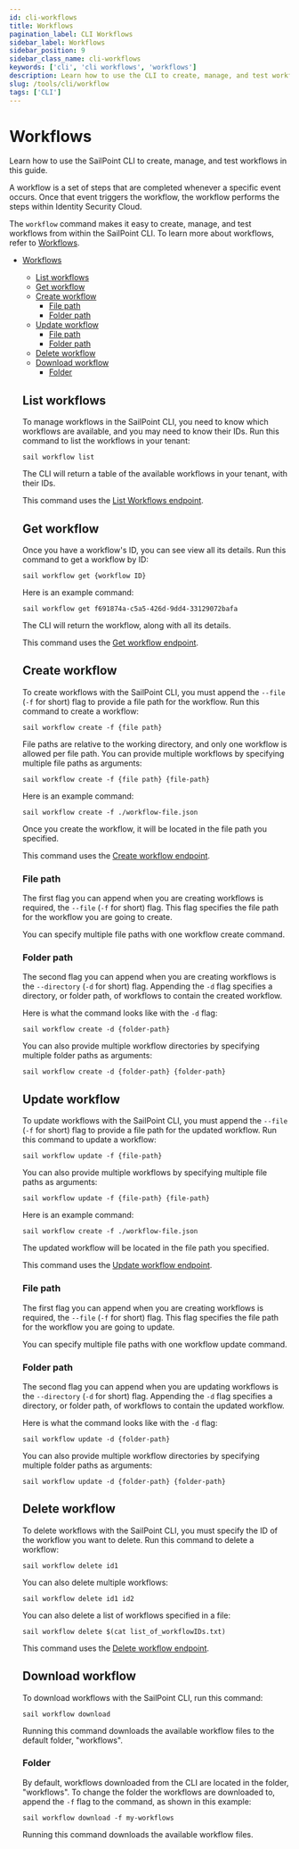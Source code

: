 ```yaml
---
id: cli-workflows
title: Workflows
pagination_label: CLI Workflows
sidebar_label: Workflows
sidebar_position: 9
sidebar_class_name: cli-workflows
keywords: ['cli', 'cli workflows', 'workflows']
description: Learn how to use the CLI to create, manage, and test workflows in this guide.
slug: /tools/cli/workflow
tags: ['CLI']
---
```


# Workflows

Learn how to use the SailPoint CLI to create, manage, and test workflows in this guide.

A workflow is a set of steps that are completed whenever a specific event occurs. Once that event triggers the workflow, the workflow performs the steps within Identity Security Cloud.

The `workflow` command makes it easy to create, manage, and test workflows from within the SailPoint CLI. To learn more about workflows, refer to [Workflows](https://documentation.sailpoint.com/saas/help/workflows/workflow-basics.html?h=workflow).

- [Workflows](#workflows)

  - [List workflows](#list-workflows)
  - [Get workflow](#get-workflow)
  - [Create workflow](#create-workflow)
    - [File path](#file-path)
    - [Folder path](#folder-path)
  - [Update workflow](#update-workflow)
    - [File path](#file-path-1)
    - [Folder path](#folder-path-1)
  - [Delete workflow](#delete-workflow)
  - [Download workflow](#download-workflow)
    - [Folder](#folder)

  ## List workflows

  To manage workflows in the SailPoint CLI, you need to know which workflows are available, and you may need to know their IDs. Run this command to list the workflows in your tenant:

  ```shell
  sail workflow list
  ```

  The CLI will return a table of the available workflows in your tenant, with their IDs.

  This command uses the [List Workflows endpoint](https://developer.sailpoint.com/docs/api/beta/list-workflows).

  ## Get workflow

  Once you have a workflow's ID, you can see view all its details. Run this command to get a workflow by ID:

  ```shell
  sail workflow get {workflow ID}
  ```

  Here is an example command:

  ```shell
  sail workflow get f691874a-c5a5-426d-9dd4-33129072bafa
  ```

  The CLI will return the workflow, along with all its details.

  This command uses the [Get workflow endpoint](https://developer.sailpoint.com/docs/api/beta/get-workflow).

  ## Create workflow

  To create workflows with the SailPoint CLI, you must append the `--file` (`-f` for short) flag to provide a file path for the workflow. Run this command to create a workflow:

  ```shell
  sail workflow create -f {file path}
  ```

  File paths are relative to the working directory, and only one workflow is allowed per file path. You can provide multiple workflows by specifying multiple file paths as arguments:

  ```shell
  sail workflow create -f {file path} {file-path}
  ```

  Here is an example command:

  ```shell
  sail workflow create -f ./workflow-file.json
  ```

  Once you create the workflow, it will be located in the file path you specified.

  This command uses the [Create workflow endpoint](https://developer.sailpoint.com/docs/api/beta/create-workflow).

  ### File path

  The first flag you can append when you are creating workflows is required, the `--file` (`-f` for short) flag. This flag specifies the file path for the workflow you are going to create.

  You can specify multiple file paths with one workflow create command.

  ### Folder path

  The second flag you can append when you are creating workflows is the `--directory` (`-d` for short) flag. Appending the `-d` flag specifies a directory, or folder path, of workflows to contain the created workflow.

  Here is what the command looks like with the `-d` flag:

  ```shell
  sail workflow create -d {folder-path}
  ```

  You can also provide multiple workflow directories by specifying multiple folder paths as arguments:

  ```shell
  sail workflow create -d {folder-path} {folder-path}
  ```

  ## Update workflow

  To update workflows with the SailPoint CLI, you must append the `--file` (`-f` for short) flag to provide a file path for the updated workflow. Run this command to update a workflow:

  ```shell
  sail workflow update -f {file-path}
  ```

  You can also provide multiple workflows by specifying multiple file paths as arguments:

  ```shell
  sail workflow update -f {file-path} {file-path}
  ```

  Here is an example command:

  ```shell
  sail workflow create -f ./workflow-file.json
  ```

  The updated workflow will be located in the file path you specified.

  This command uses the [Update workflow endpoint](https://developer.sailpoint.com/docs/api/beta/update-workflow).

  ### File path

  The first flag you can append when you are creating workflows is required, the `--file` (`-f` for short) flag. This flag specifies the file path for the workflow you are going to update.

  You can specify multiple file paths with one workflow update command.

  ### Folder path

  The second flag you can append when you are updating workflows is the `--directory` (`-d` for short) flag. Appending the `-d` flag specifies a directory, or folder path, of workflows to contain the updated workflow.

  Here is what the command looks like with the `-d` flag:

  ```shell
  sail workflow update -d {folder-path}
  ```

  You can also provide multiple workflow directories by specifying multiple folder paths as arguments:

  ```shell
  sail workflow update -d {folder-path} {folder-path}
  ```

  ## Delete workflow

  To delete workflows with the SailPoint CLI, you must specify the ID of the workflow you want to delete. Run this command to delete a workflow:

  ```shell
  sail workflow delete id1
  ```

  You can also delete multiple workflows:

  ```shell
  sail workflow delete id1 id2
  ```

  You can also delete a list of workflows specified in a file:

  ```shell
  sail workflow delete $(cat list_of_workflowIDs.txt)
  ```

  This command uses the [Delete workflow endpoint](https://developer.sailpoint.com/docs/api/beta/delete-workflow).

  ## Download workflow

  To download workflows with the SailPoint CLI, run this command:

  ```shell
  sail workflow download
  ```

  Running this command downloads the available workflow files to the default folder, "workflows".

  ### Folder

  By default, workflows downloaded from the CLI are located in the folder, "workflows". To change the folder the workflows are downloaded to, append the `-f` flag to the command, as shown in this example:

  ```shell
  sail workflow download -f my-workflows
  ```

  Running this command downloads the available workflow files.
